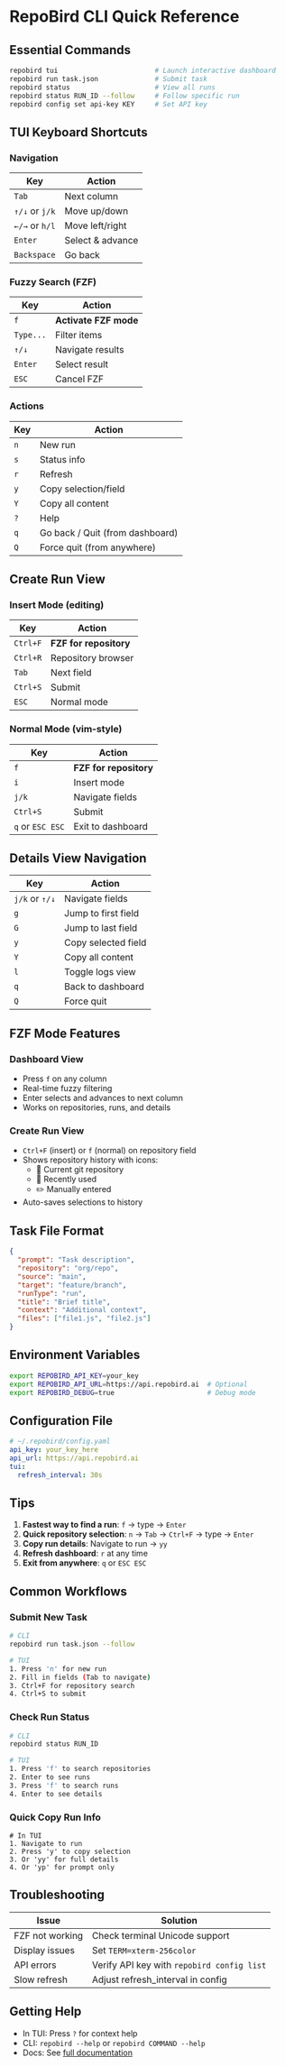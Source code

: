 # RepoBird CLI Quick Reference

## Essential Commands

```bash
repobird tui                        # Launch interactive dashboard
repobird run task.json              # Submit task
repobird status                     # View all runs
repobird status RUN_ID --follow     # Follow specific run
repobird config set api-key KEY     # Set API key
```

## TUI Keyboard Shortcuts

### Navigation
| Key | Action |
|-----|--------|
| `Tab` | Next column |
| `↑/↓` or `j/k` | Move up/down |
| `←/→` or `h/l` | Move left/right |
| `Enter` | Select & advance |
| `Backspace` | Go back |

### Fuzzy Search (FZF)
| Key | Action |
|-----|--------|
| `f` | **Activate FZF mode** |
| `Type...` | Filter items |
| `↑/↓` | Navigate results |
| `Enter` | Select result |
| `ESC` | Cancel FZF |

### Actions
| Key | Action |
|-----|--------|
| `n` | New run |
| `s` | Status info |
| `r` | Refresh |
| `y` | Copy selection/field |
| `Y` | Copy all content |
| `?` | Help |
| `q` | Go back / Quit (from dashboard) |
| `Q` | Force quit (from anywhere) |

## Create Run View

### Insert Mode (editing)
| Key | Action |
|-----|--------|
| `Ctrl+F` | **FZF for repository** |
| `Ctrl+R` | Repository browser |
| `Tab` | Next field |
| `Ctrl+S` | Submit |
| `ESC` | Normal mode |

### Normal Mode (vim-style)
| Key | Action |
|-----|--------|
| `f` | **FZF for repository** |
| `i` | Insert mode |
| `j/k` | Navigate fields |
| `Ctrl+S` | Submit |
| `q` or `ESC ESC` | Exit to dashboard |

## Details View Navigation

| Key | Action |
|-----|--------|
| `j/k` or `↑/↓` | Navigate fields |
| `g` | Jump to first field |
| `G` | Jump to last field |
| `y` | Copy selected field |
| `Y` | Copy all content |
| `l` | Toggle logs view |
| `q` | Back to dashboard |
| `Q` | Force quit |

## FZF Mode Features

### Dashboard View
- Press `f` on any column
- Real-time fuzzy filtering
- Enter selects and advances to next column
- Works on repositories, runs, and details

### Create Run View
- `Ctrl+F` (insert) or `f` (normal) on repository field
- Shows repository history with icons:
  - 📁 Current git repository
  - 🔄 Recently used
  - ✏️ Manually entered
- Auto-saves selections to history

## Task File Format

```json
{
  "prompt": "Task description",
  "repository": "org/repo",
  "source": "main",
  "target": "feature/branch",
  "runType": "run",
  "title": "Brief title",
  "context": "Additional context",
  "files": ["file1.js", "file2.js"]
}
```

## Environment Variables

```bash
export REPOBIRD_API_KEY=your_key
export REPOBIRD_API_URL=https://api.repobird.ai  # Optional
export REPOBIRD_DEBUG=true                       # Debug mode
```

## Configuration File

```yaml
# ~/.repobird/config.yaml
api_key: your_key_here
api_url: https://api.repobird.ai
tui:
  refresh_interval: 30s
```

## Tips

1. **Fastest way to find a run**: `f` → type → `Enter`
2. **Quick repository selection**: `n` → `Tab` → `Ctrl+F` → type → `Enter`
3. **Copy run details**: Navigate to run → `yy`
4. **Refresh dashboard**: `r` at any time
5. **Exit from anywhere**: `q` or `ESC ESC`

## Common Workflows

### Submit New Task
```bash
# CLI
repobird run task.json --follow

# TUI
1. Press 'n' for new run
2. Fill in fields (Tab to navigate)
3. Ctrl+F for repository search
4. Ctrl+S to submit
```

### Check Run Status
```bash
# CLI
repobird status RUN_ID

# TUI
1. Press 'f' to search repositories
2. Enter to see runs
3. Press 'f' to search runs
4. Enter to see details
```

### Quick Copy Run Info
```
# In TUI
1. Navigate to run
2. Press 'y' to copy selection
3. Or 'yy' for full details
4. Or 'yp' for prompt only
```

## Troubleshooting

| Issue | Solution |
|-------|----------|
| FZF not working | Check terminal Unicode support |
| Display issues | Set `TERM=xterm-256color` |
| API errors | Verify API key with `repobird config list` |
| Slow refresh | Adjust refresh_interval in config |

## Getting Help

- In TUI: Press `?` for context help
- CLI: `repobird --help` or `repobird COMMAND --help`
- Docs: See [full documentation](./README.md)
